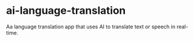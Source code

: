 # ai-language-translation
Aa language translation app that uses AI to translate text or speech in real-time.
